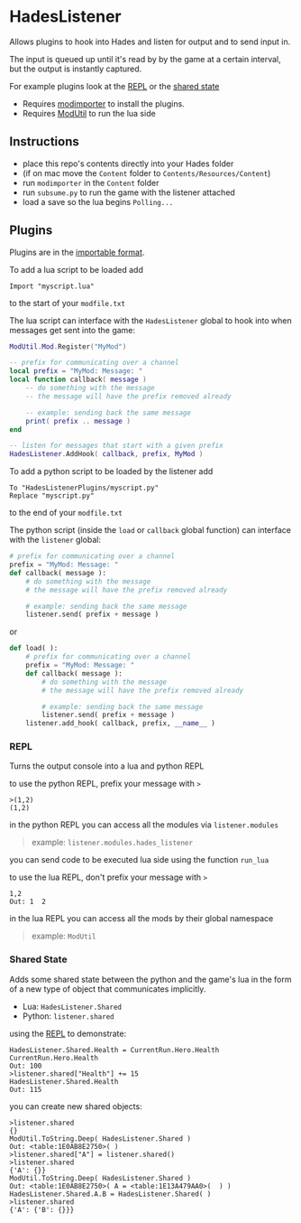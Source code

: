 # HadesListener
Allows plugins to hook into Hades and listen for output and to send input in.

The input is queued up until it's read by by the game at a certain interval, but the output is instantly captured.

For example plugins look at the [REPL](Content/Mods/HadesListenerREPL) or the [shared state](Content/Mods/HadesListenerShared)

* Requires [modimporter](sgg-mod-modimporter) to install the plugins.
* Requires [ModUtil](sgg-mod-modutil) to run the lua side

## Instructions

* place this repo's contents directly into your Hades folder    
* (if on mac move the `Content` folder to `Contents/Resources/Content`)  
* run `modimporter` in the `Content` folder 
* run `subsume.py` to run the game with the listener attached
* load a save so the lua begins `Polling...`

## Plugins

Plugins are in the [importable format](sgg-mod-format).  

To add a lua script to be loaded add
```
Import "myscript.lua"
```
to the start of your `modfile.txt`

The lua script can interface with the `HadesListener` global to hook into when messages get sent into the game:
```lua
ModUtil.Mod.Register("MyMod")

-- prefix for communicating over a channel
local prefix = "MyMod: Message: "
local function callback( message )
    -- do something with the message
    -- the message will have the prefix removed already

    -- example: sending back the same message
    print( prefix .. message )
end

-- listen for messages that start with a given prefix
HadesListener.AddHook( callback, prefix, MyMod )
```

To add a python script to be loaded by the listener add
```
To "HadesListenerPlugins/myscript.py"
Replace "myscript.py"
```
to the end of your `modfile.txt`

The python script (inside the `load` or `callback` global function) can interface with the `listener` global:
```py
# prefix for communicating over a channel
prefix = "MyMod: Message: "
def callback( message ):
    # do something with the message
    # the message will have the prefix removed already

    # example: sending back the same message
    listener.send( prefix + message )
```
or
```py
def load( ):
    # prefix for communicating over a channel
    prefix = "MyMod: Message: "
    def callback( message ):
        # do something with the message
        # the message will have the prefix removed already

        # example: sending back the same message
        listener.send( prefix + message )
    listener.add_hook( callback, prefix, __name__ )
```

### REPL

Turns the output console into a lua and python REPL

to use the python REPL, prefix your message with `>`
```
>(1,2)
(1,2)
```
in the python REPL you can access all the modules via `listener.modules`    
>   example:    `listener.modules.hades_listener`     

you can send code to be executed lua side using the function `run_lua`

to use the lua REPL, don't prefix your message with `>`
```
1,2
Out: 1  2
```
in the lua REPL you can access all the mods by their global namespace
>   example:    `ModUtil`     

### Shared State

Adds some shared state between the python and the game's lua in the form of a new type of object that communicates implicitly.

* Lua: `HadesListener.Shared`
* Python: `listener.shared`

using the [REPL](#REPL) to demonstrate:
```
HadesListener.Shared.Health = CurrentRun.Hero.Health
CurrentRun.Hero.Health
Out: 100
>listener.shared["Health"] += 15
HadesListener.Shared.Health
Out: 115
```

you can create new shared objects:

```
>listener.shared
{}
ModUtil.ToString.Deep( HadesListener.Shared )
Out: <table:1E0AB8E2750>( )
>listener.shared["A"] = listener.shared()
>listener.shared
{'A': {}}
ModUtil.ToString.Deep( HadesListener.Shared )
Out: <table:1E0AB8E2750>( A = <table:1E13A479AA0>(  ) )
HadesListener.Shared.A.B = HadesListener.Shared( )
>listener.shared
{'A': {'B': {}}}
```